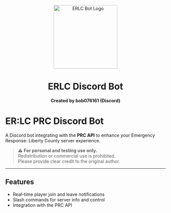 <p align="center">
  <img src="https://media.discordapp.net/attachments/1353062441398964414/1389659737221759096/thumbnail_Outlook-jghv2af0.png?ex=68656cfb&is=68641b7b&hm=2ac03622bd313bcf781e1404f95c157d7a35e2c4cb802eaa66bbd8b256a09d68&=&format=webp&quality=lossless&width=625&height=625" width="200" height="200" alt="ERLC Bot Logo"/>
</p>

<h1 align="center">ERLC Discord Bot</h1>
<p align="center"><b>Created by bob076161 (Discord)</b></p>

# ER:LC PRC Discord Bot

A Discord bot integrating with the **PRC API** to enhance your Emergency Response: Liberty County server experience.

> ⚠️ **For personal and testing use only.**  
> Redistribution or commercial use is prohibited.  
> Please provide clear credit to the original author.

---

## Features

- Real-time player join and leave notifications  
- Slash commands for server info and control  
- Integration with the PRC API 
